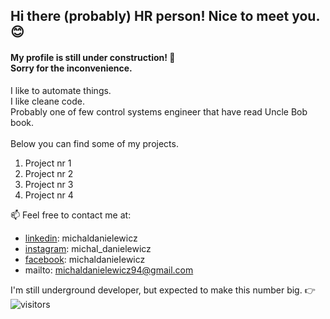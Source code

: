 ## Hi there (probably) HR person!  Nice to meet you. 😊 
#### My profile is still under construction! 🔧 </br> Sorry for the inconvenience.

I like to automate things. </br> I like cleane code. </br> Probably one of few control systems engineer that have read Uncle Bob book.   
</br>
Below you can find some of my projects.
1. Project nr 1
2. Project nr 2
3. Project nr 3 
4. Project nr 4

📫 Feel free to contact me at: 
- <a href="https://www.linkedin.com/in/michaldanielewicz/">linkedin</a>: michaldanielewicz
- <a href="https://www.instagram.com/michal_danielewicz/">instagram</a>: michal_danielewicz
- <a href="https://www.facebook.com/michaldanieIewicz/">facebook</a>: michaldanieIewicz
- mailto: michaldanielewicz94@gmail.com

I'm still underground developer, but expected to make this number big. 👉 ![visitors](https://visitor-badge.glitch.me/badge?page_id=michaldanielewicz.visitor-badge)
